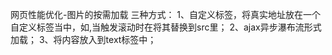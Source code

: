 网页性能优化-图片的按需加载
三种方式：
1、自定义标签，将真实地址放在一个自定义标签当中，如<img data-src="">,当触发滚动时在将其替换到src里；
2、ajax异步瀑布流形式加载；
3、将内容放入到text标签中；